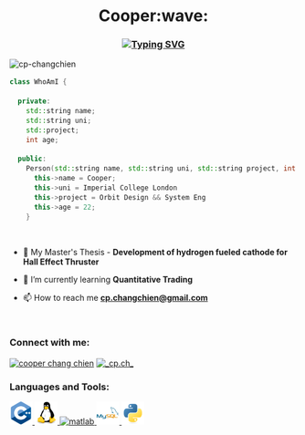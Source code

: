 <h1 align="center">Cooper:wave:</h1>

<h3 align="center">
  <a href="https://git.io/typing-svg"><img src="https://readme-typing-svg.demolab.com?font=Fira+Code&pause=1000&width=435&lines=Plasma+Propulsion+Researcher;Spacecraft+System+Engineer;Extra+Shots+Espresso&center=true&width=500&height=50" alt="Typing SVG" /></a>
</h3>
  
<p align="left"> <img src="https://komarev.com/ghpvc/?username=cp-chang-chien&label=Profile%20views&color=0e75b6&style=flat" alt="cp-changchien" /> </p>


```c++
class WhoAmI {

  private:
    std::string name;
    std::string uni;
    std::project;
    int age;
  
  public:
    Person(std::string name, std::string uni, std::string project, int age) {
      this->name = Cooper;
      this->uni = Imperial College London
      this->project = Orbit Design && System Eng
      this->age = 22;
    }
```


<br />


- 🔭 My Master's Thesis - **Development of hydrogen fueled cathode for Hall Effect Thruster**

- 🌱 I’m currently learning **Quantitative Trading**

- 📫 How to reach me **cp.changchien@gmail.com**


<br />


<h3 align="left">Connect with me:</h3>
<p align="left">
<a href="https://www.linkedin.com/in/cooper-chang-chien/" target="blank"><img align="center" src="https://raw.githubusercontent.com/rahuldkjain/github-profile-readme-generator/master/src/images/icons/Social/linked-in-alt.svg" alt="cooper chang chien" height="30" width="40" /></a>
<a href="https://instagram.com/_cp.ch_" target="blank"><img align="center" src="https://raw.githubusercontent.com/rahuldkjain/github-profile-readme-generator/master/src/images/icons/Social/instagram.svg" alt="_cp.ch_" height="30" width="40" /></a>
</p>

<h3 align="left">Languages and Tools:</h3>
<p align="left"> <a href="https://www.w3schools.com/cpp/" target="_blank" rel="noreferrer"> <img src="https://raw.githubusercontent.com/devicons/devicon/master/icons/cplusplus/cplusplus-original.svg" alt="cplusplus" width="40" height="40"/> </a> <a href="https://www.linux.org/" target="_blank" rel="noreferrer"> <img src="https://raw.githubusercontent.com/devicons/devicon/master/icons/linux/linux-original.svg" alt="linux" width="40" height="40"/> </a> <a href="https://www.mathworks.com/" target="_blank" rel="noreferrer"> <img src="https://upload.wikimedia.org/wikipedia/commons/2/21/Matlab_Logo.png" alt="matlab" width="40" height="40"/> </a> <a href="https://www.mysql.com/" target="_blank" rel="noreferrer"> <img src="https://raw.githubusercontent.com/devicons/devicon/master/icons/mysql/mysql-original-wordmark.svg" alt="mysql" width="40" height="40"/> </a> <a href="https://www.python.org" target="_blank" rel="noreferrer"> <img src="https://raw.githubusercontent.com/devicons/devicon/master/icons/python/python-original.svg" alt="python" width="40" height="40"/> </a> </p>
